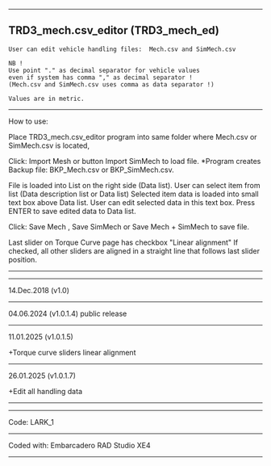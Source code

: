----------------------------------------------------------------------------------------
TRD3_mech.csv_editor (TRD3_mech_ed)
----------------------------------------------------------------------------------------


	User can edit vehicle handling files:  Mech.csv and SimMech.csv

	NB ! 
	Use point "." as decimal separator for vehicle values 
	even if system has comma "," as decimal separator !
	(Mech.csv and SimMech.csv uses comma as data separator !)

	Values are in metric.
	
----------------------------------------------------------------------------------------
 How to use:

 Place TRD3_mech.csv_editor  program into same folder where Mech.csv or SimMech.csv
  is located,
  
  Click: Import Mesh  or button Import SimMech  to load file.
  *Program creates Backup file: BKP_Mech.csv or BKP_SimMech.csv. 
  
 File is loaded into List on the right side (Data list).
 User can select item from list (Data description list or Data list)
 Selected item data is loaded into small text box above Data list.
 User can edit selected data in this text box.
 Press ENTER to save edited data to Data list.

 Click:  Save Mech , Save SimMech or  Save Mech + SimMech   to save file.

  Last slider on Torque Curve page has checkbox "Linear alignment"
  If checked, all other sliders are aligned in a straight line 
  that follows last slider position.
  
----------------------------------------------------------------------------------------









----------------------------------------------------------------------------------------
14.Dec.2018 (v1.0)

----------------------------------------------------------------------------------------
04.06.2024 (v1.0.1.4) 
public release

----------------------------------------------------------------------------------------
11.01.2025 (v1.0.1.5)

+Torque curve sliders linear alignment 

----------------------------------------------------------------------------------------
26.01.2025 (v1.0.1.7)

+Edit all handling data


----------------------------------------------------------------------------------------







----------------------------------------------------------------------------------------
Code: LARK_1

----------------------------------------------------------------------------------------
Coded with: Embarcadero RAD Studio XE4

----------------------------------------------------------------------------------------
